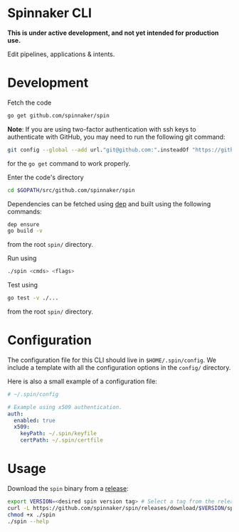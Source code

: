 # Spinnaker CLI

__This is under active development, and not yet intended for production use.__

Edit pipelines, applications & intents.

# Development

Fetch the code

```bash
go get github.com/spinnaker/spin
```

**Note**: If you are using two-factor authentication with ssh keys to authenticate with GitHub,
you may need to run the following git command:

```bash
git config --global --add url."git@github.com:".insteadOf "https://github.com/"
```

for the `go get` command to work properly.

Enter the code's directory

```bash
cd $GOPATH/src/github.com/spinnaker/spin
```

Dependencies can be fetched using [dep](https://github.com/golang/dep) and built using the following commands:

```bash
dep ensure
go build -v
```

from the root `spin/` directory.

Run using

```bash
./spin <cmds> <flags>
```

Test using

```bash
go test -v ./...
```

from the root `spin/` directory.

# Configuration

The configuration file for this CLI should live in `$HOME/.spin/config`. We include
a template with all the configuration options in the `config/` directory.

Here is also a small example of a configuration file:

```yaml
# ~/.spin/config

# Example using x509 authentication.
auth:
  enabled: true
  x509:
    keyPath: ~/.spin/keyfile
    certPath: ~/.spin/certfile
```

# Usage

Download the `spin` binary from a [release](https://github.com/spinnaker/spin/releases):

```bash
export VERSION=<desired spin version tag> # Select a tag from the released version, e.g. v0.1.0
curl -L https://github.com/spinnaker/spin/releases/download/$VERSION/spin -o spin
chmod +x ./spin
./spin --help
```
